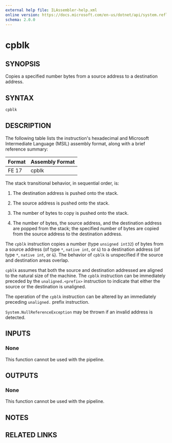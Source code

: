 ```yaml
---
external help file: ILAssembler-help.xml
online version: https://docs.microsoft.com/en-us/dotnet/api/system.reflection.emit.opcodes.cpblk
schema: 2.0.0
---
```


# cpblk

## SYNOPSIS

Copies a specified number bytes from a source address to a destination address.

## SYNTAX

```powershell
cpblk
```

## DESCRIPTION

The following table lists the instruction's hexadecimal and Microsoft Intermediate Language (MSIL) assembly format, along with a brief reference summary:

| Format | Assembly Format |
| ------ | --------------- |
| FE 17  | cpblk           |

 The stack transitional behavior, in sequential order, is:

1.  The destination address is pushed onto the stack.

2.  The source address is pushed onto the stack.

3.  The number of bytes to copy is pushed onto the stack.

4.  The number of bytes, the source address, and the destination address are popped from the stack; the specified number of bytes are copied from the source address to the destination address.

 The `cpblk` instruction copies a number (type `unsigned int32`) of bytes from a source address (of type `*`, `native int`, or `&`) to a destination address (of type `*`, `native int`, or `&`). The behavior of `cpblk` is unspecified if the source and destination areas overlap.

 `cpblk` assumes that both the source and destination addressed are aligned to the natural size of the machine. The `cpblk` instruction can be immediately preceded by the `unaligned.<prefix>` instruction to indicate that either the source or the destination is unaligned.

 The operation of the `cpblk` instruction can be altered by an immediately preceding `unaligned.` prefix instruction.

 `System.NullReferenceException` may be thrown if an invalid address is detected.

## INPUTS

### None

This function cannot be used with the pipeline.

## OUTPUTS

### None

This function cannot be used with the pipeline.

## NOTES

## RELATED LINKS
